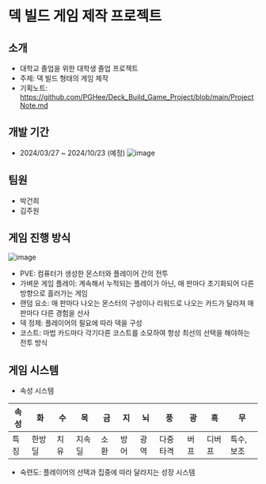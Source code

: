 # 덱 빌드 게임 제작 프로젝트 #

## 소개 ##

- 대학교 졸업을 위한 대학생 졸업 프로젝트
- 주제: 덱 빌드 형태의 게임 제작
- 기획노트: https://github.com/PGHee/Deck_Build_Game_Project/blob/main/ProjectNote.md

## 개발 기간 ##
- 2024/03/27 ~ 2024/10/23 (예정)
![image](https://github.com/PGHee/Deck_Build_Game_Project/assets/117708673/f3f480c5-9b55-4d22-9cc3-7a797923d762)

## 팀원 ##
- 박건희
- 김주원
  
## 게임 진행 방식 ##
![image](https://github.com/PGHee/Deck_Build_Game_Project/assets/117708673/56c3531a-463a-417a-a729-bb8c4dbcab01)

-  PVE: 컴퓨터가 생성한 몬스터와 플레이어 간의 전투
-  가벼운 게임 플레이: 계속해서 누적되는 플레이가 아닌, 매 판마다 초기화되어 다른 방향으로 흘러가는 게임
-  랜덤 요소: 매 판마다 나오는 몬스터의 구성이나 리워드로 나오는 카드가 달라져 매 판마다 다른 경험을 선사
-  덱 정제: 플레이어의 필요에 따라 덱을 구성
-  코스트: 마법 카드마다 각기다른 코스트를 소모하여 항상 최선의 선택을 해야하는 전투 방식

## 게임 시스템 ##
- 속성 시스템
  
| 속성 | 화 | 수 | 목 | 금 | 지 | 뇌 | 풍 | 광 | 흑 | 무 |
| --- | --- | --- | --- | --- | --- | --- | --- | --- | --- | --- |
| 특징 | 한방 딜 | 치유 | 지속 딜 | 소환 | 방어 | 광역 | 다중타격 | 버프 | 디버프 | 특수, 보조 |

- 숙련도: 플레이어의 선택과 집중에 따라 달라지는 성장 시스템
